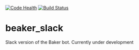 [![Code Health](https://landscape.io/github/jvlomax/beaker_slack/master/landscape.svg?style=plastic)](https://landscape.io/github/jvlomax/beaker_slack/master)
[![Build Status](https://travis-ci.com/jvlomax/beaker_slack.svg?branch=master)](https://travis-ci.com/jvlomax/beaker_slack)
# beaker_slack
Slack version of the Baker bot. Currently under development
